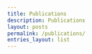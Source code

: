 ```yaml
---
title: Publications
description: Publications
layout: posts
permalink: /publications/
entries_layout: list
---
```

